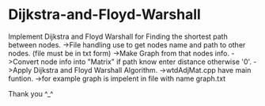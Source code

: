 # Dijkstra-and-Floyd-Warshall
Implement Dijkstra and Floyd Warshall for Finding the shortest path between nodes.
->File handling use to get nodes name and path to other nodes. (file must be in txt form)
->Make Graph from that nodes info.
->Convert node info into "Matrix" if path know enter distance otherwise '0'.
->Apply Dijkstra and Floyd Warshall Algorithm.
->wtdAdjMat.cpp have main funtion.
->for example graph is impelent in file with name graph.txt


Thank you ^_^
